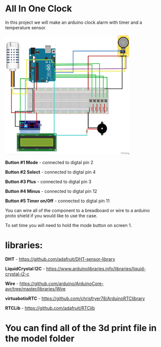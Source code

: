 <h1>All In One Clock</h1>

<p>In this project we will make an arduino clock alarm with timer and a temperature sensor.
 <br>
  <br>
<img src="schematics.jpg" width=400 highet=400/>
  
  <b>Button #1 Mode</b> - connected to digtal pin 2

  <b>Button #2 Select</b> - connected to digtal pin 4

  <b>Button #3 Plus</b> - connected to digtal pin 3

  <b>Button #4 Minus</b> - connected to digtal pin 12

  <b>Button #5 Timer on/0ff</b> - connected to digtal pin 11

You can wire all of the component to a breadboard or wire to a arduino proto shield if you would like to use the case.

To set time you will need to hold the mode button on screen 1.
</p>
<h1>libraries:</h1>

<b>DHT</b> - https://github.com/adafruit/DHT-sensor-library

<b>LiquidCrystal I2C</b> - https://www.arduinolibraries.info/libraries/liquid-crystal-i2-c

<b>Wire</b> - https://github.com/arduino/ArduinoCore-avr/tree/master/libraries/Wire

<b>virtuabotixRTC</b> - https://github.com/chrisfryer78/ArduinoRTClibrary

<b>RTCLib</b> - https://github.com/adafruit/RTClib
<br>

<h1>You can find all of the 3d print file in the model folder</h1>
